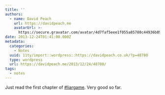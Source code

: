 ```yaml
---
title: ''
authors:
  - name: David Peach
    url: https://davidpeach.me
    avatarUrl: >-
      https://secure.gravatar.com/avatar/4d7faf5eee1f055a85788c44936b8995eaab6dfb004e7854ec747ccb272e91ee?s=96&d=mm&r=g
date: 2013-12-24T01:41:00.000Z
metadata:
  categories:
    - Notes
  uuid: 11ty/import::wordpress::https://davidpeach.co.uk/?p=48780
  type: wordpress
  url: https://davidpeach.me/2013/12/24/48780/
tags:
  - notes
---
```

Just read the first chapter of [#liargame](https://twitter.com/search?q=%23liargame). Very good so far.